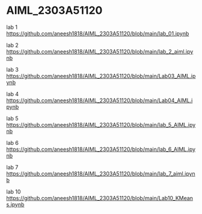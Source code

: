 # AIML_2303A51120
 lab 1 https://github.com/aneesh1818/AIML_2303A51120/blob/main/lab_01.ipynb


 lab 2 https://github.com/aneesh1818/AIML_2303A51120/blob/main/lab_2_aiml.ipynb

 lab 3 https://github.com/aneesh1818/AIML_2303A51120/blob/main/Lab03_AIML.ipynb

 lab 4 https://github.com/aneesh1818/AIML_2303A51120/blob/main/Lab04_AIML.ipynb

 lab 5 https://github.com/aneesh1818/AIML_2303A51120/blob/main/lab_5_AIML.ipynb

 lab 6 https://github.com/aneesh1818/AIML_2303A51120/blob/main/lab_6_AIML.ipynb

 lab 7 https://github.com/aneesh1818/AIML_2303A51120/blob/main/lab_7_aiml.ipynb


lab 10
https://github.com/aneesh1818/AIML_2303A51120/blob/main/Lab10_KMeans.ipynb


